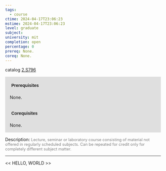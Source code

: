 ```yaml
---
tags:
  - course
ctime: 2024-04-17T23:06:23
mstime: 2024-04-17T23:06:23
level: graduate
subject: 
university: mit
completion: open
percentage: 0
prereq: None.
coreq: None.
---
```


catalog [2.S796](http://student.mit.edu/catalog/m2c.html#2.S796)

<span style="display: block; padding: 15px; background-color: rgb(100, 100, 100, 0.2);"><font id="m_prereq1978_0" style="display: block; font-family: Arial, sans-serif; font-weight: bold; padding: 5px">Prerequisites</font><br><span id="prereq1978_0">None.</span></span>
<span style="display: block; padding: 15px; background-color: rgb(100, 100, 100, 0.2);"><font id="m_coreq1978_0" style="display: block; font-family: Arial, sans-serif; font-weight: bold; padding: 5px">Corequisites</font><br><span id="coreq1978_0">None.</span></span>

<font style="">Description:</font>
<font style="color: grey; font-size: 0.8rem;">Lecture, seminar or laboratory course consisting of material not offered in regularly scheduled subjects. Can be repeated for credit only for completely different subject matter.</font>



---

<< HELLO, WORLD >>
